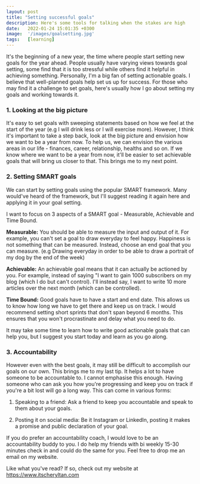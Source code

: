 ```yaml
---
layout: post
title: "Setting successful goals"
description: Here's some tools for talking when the stakes are high 
date:   2022-01-24 15:01:35 +0300
image:  '/images/goalsetting.jpg'
tags:   [learning]
---
```

It's the beginning of a new year, the time where people start setting new goals for the year ahead. People usually have varying views towards goal setting, some find that it is too stressful while others find it helpful in achieving something. Personally, I'm a big fan of setting actionable goals. I believe that well-planned goals help set us up for success. For those who may find it a challenge to set goals, here's usually how I go about setting my goals and working towards it. 

### 1. Looking at the big picture 

It's easy to set goals with sweeping statements based on how we feel at the start of the year (e.g I will drink less or I will exercise more). However, I think it's important to take a step back, look at the big picture and envision how we want to be a year from now. To help us, we can envision the various areas in our life - finances, career, relationship, healths and so on. 
If we know where we want to be a year from now, it'll be easier to set achievable goals that will bring us closer to that. This brings me to my next point. 

### 2. Setting SMART goals 

We can start by setting goals using the popular SMART framework. Many would've heard of the framework, but I'll suggest reading it again here and applying it in your goal setting. 

I want to focus on 3 aspects of a SMART goal - Measurable, Achievable and Time Bound. 

**Measurable:** You should be able to measure the input and output of it. For example, you can't set a goal to draw everyday to feel happy. Happiness is not something that can be measured. Instead, choose an end goal that you can measure. (e.g Drawing everyday in order to be able to draw a portrait of my dog by the end of the week) 

**Achievable:** An achievable goal means that it can actually be actioned by you. For example, instead of saying "I want to gain 1000 subscribers on my blog (which I do but can't control). I'll instead say, I want to write 10 more articles over the next month (which can be controlled). 

**Time Bound:** Good goals have to have a start and end date. This allows us to know how long we have to get there and keep us on track. I would recommend setting short sprints that don't span beyond 6 months. This ensures that you won't procrastinate and delay what you need to do.  

It may take some time to learn how to write good actionable goals that can help you, but I suggest you start today and learn as you go along. 

### 3. Accountability 

However even with the best goals, it may still be difficult to accomplish our goals on our own. This brings me to my last tip. It helps a lot to have someone to be accountable to. I cannot emphasise this enough. Having someone who can ask you how you're progressing and keep you on track if you're a bit lost will go a long way. This can come in various forms: 

1. Speaking to a friend: Ask a friend to keep you accountable and speak to them about your goals. 

2. Posting it on social media: Be it Instagram or LinkedIn, posting it makes a promise and public declaration of your goal. 

If you do prefer an accountability coach, I would love to be an accountability buddy to you. I do help my friends with bi weekly 15-30 minutes check in and could do the same for you. Feel free to drop me an email on my website. 

Like what you've read? If so, check out my website at https://www.itscheryltan.com